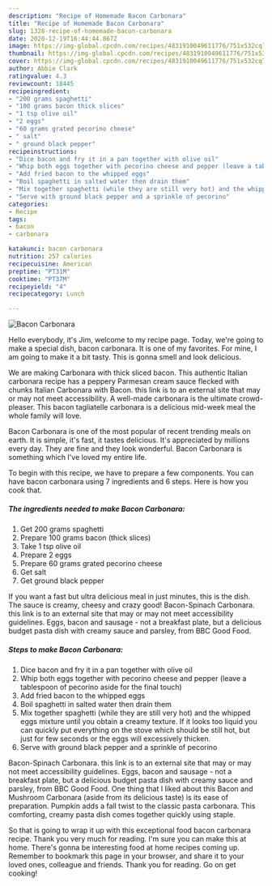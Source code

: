 ```yaml
---
description: "Recipe of Homemade Bacon Carbonara"
title: "Recipe of Homemade Bacon Carbonara"
slug: 1328-recipe-of-homemade-bacon-carbonara
date: 2020-12-19T16:44:44.867Z
image: https://img-global.cpcdn.com/recipes/4831910049611776/751x532cq70/bacon-carbonara-recipe-main-photo.jpg
thumbnail: https://img-global.cpcdn.com/recipes/4831910049611776/751x532cq70/bacon-carbonara-recipe-main-photo.jpg
cover: https://img-global.cpcdn.com/recipes/4831910049611776/751x532cq70/bacon-carbonara-recipe-main-photo.jpg
author: Abbie Clark
ratingvalue: 4.3
reviewcount: 18445
recipeingredient:
- "200 grams spaghetti"
- "100 grams bacon thick slices"
- "1 tsp olive oil"
- "2 eggs"
- "60 grams grated pecorino cheese"
- " salt"
- " ground black pepper"
recipeinstructions:
- "Dice bacon and fry it in a pan together with olive oil"
- "Whip both eggs together with pecorino cheese and pepper (leave a tablespoon of pecorino aside for the final touch)"
- "Add fried bacon to the whipped eggs"
- "Boil spaghetti in salted water then drain them"
- "Mix together spaghetti (while they are still very hot) and the whipped eggs mixture until you obtain a creamy texture. If it looks too liquid you can quickly put everything on the stove which should be still hot, but just for few seconds or the eggs will excessively thicken."
- "Serve with ground black pepper and a sprinkle of pecorino"
categories:
- Recipe
tags:
- bacon
- carbonara

katakunci: bacon carbonara 
nutrition: 257 calories
recipecuisine: American
preptime: "PT31M"
cooktime: "PT37M"
recipeyield: "4"
recipecategory: Lunch

---
```



![Bacon Carbonara](https://img-global.cpcdn.com/recipes/4831910049611776/751x532cq70/bacon-carbonara-recipe-main-photo.jpg)

Hello everybody, it's Jim, welcome to my recipe page. Today, we're going to make a special dish, bacon carbonara. It is one of my favorites. For mine, I am going to make it a bit tasty. This is gonna smell and look delicious.

We are making Carbonara with thick sliced bacon. This authentic Italian carbonara recipe has a peppery Parmesan cream sauce flecked with chunks Italian Carbonara with Bacon. this link is to an external site that may or may not meet accessibility. A well-made carbonara is the ultimate crowd-pleaser. This bacon tagliatelle carbonara is a delicious mid-week meal the whole family will love.

Bacon Carbonara is one of the most popular of recent trending meals on earth. It is simple, it's fast, it tastes delicious. It's appreciated by millions every day. They are fine and they look wonderful. Bacon Carbonara is something which I've loved my entire life.


To begin with this recipe, we have to prepare a few components. You can have bacon carbonara using 7 ingredients and 6 steps. Here is how you cook that.

<!--inarticleads1-->

##### The ingredients needed to make Bacon Carbonara:

1. Get 200 grams spaghetti
1. Prepare 100 grams bacon (thick slices)
1. Take 1 tsp olive oil
1. Prepare 2 eggs
1. Prepare 60 grams grated pecorino cheese
1. Get  salt
1. Get  ground black pepper


If you want a fast but ultra delicious meal in just minutes, this is the dish. The sauce is creamy, cheesy and crazy good! Bacon-Spinach Carbonara. this link is to an external site that may or may not meet accessibility guidelines. Eggs, bacon and sausage - not a breakfast plate, but a delicious budget pasta dish with creamy sauce and parsley, from BBC Good Food. 

<!--inarticleads2-->

##### Steps to make Bacon Carbonara:

1. Dice bacon and fry it in a pan together with olive oil
1. Whip both eggs together with pecorino cheese and pepper (leave a tablespoon of pecorino aside for the final touch)
1. Add fried bacon to the whipped eggs
1. Boil spaghetti in salted water then drain them
1. Mix together spaghetti (while they are still very hot) and the whipped eggs mixture until you obtain a creamy texture. If it looks too liquid you can quickly put everything on the stove which should be still hot, but just for few seconds or the eggs will excessively thicken.
1. Serve with ground black pepper and a sprinkle of pecorino


Bacon-Spinach Carbonara. this link is to an external site that may or may not meet accessibility guidelines. Eggs, bacon and sausage - not a breakfast plate, but a delicious budget pasta dish with creamy sauce and parsley, from BBC Good Food. One thing that I liked about this Bacon and Mushroom Carbonara (aside from its delicious taste) is its ease of preparation. Pumpkin adds a fall twist to the classic pasta carbonara. This comforting, creamy pasta dish comes together quickly using staple. 

So that is going to wrap it up with this exceptional food bacon carbonara recipe. Thank you very much for reading. I'm sure you can make this at home. There's gonna be interesting food at home recipes coming up. Remember to bookmark this page in your browser, and share it to your loved ones, colleague and friends. Thank you for reading. Go on get cooking!
